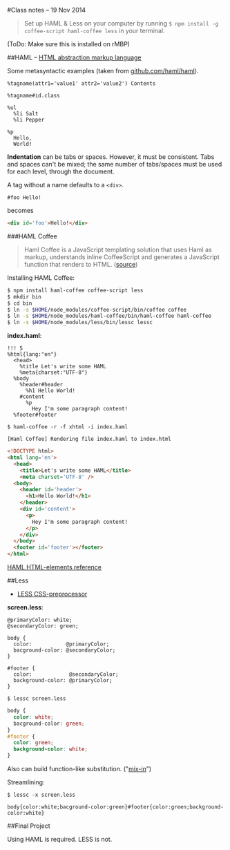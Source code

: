 #Class notes &ndash; 19 Nov 2014

>Set up HAML & Less on your computer by running `$ npm install -g coffee-script haml-coffee less` in your terminal.

(ToDo: Make sure this is installed on rMBP)

##HAML &ndash; [HTML abstraction markup language](http://haml.info/)

Some metasyntactic examples (taken from [github.com/haml/haml](https://github.com/haml/haml)).

```Haml
%tagname(attr1='value1' attr2='value2') Contents

%tagname#id.class

%ul
  %li Salt
  %li Pepper

%p
  Hello,
  World!
```

**Indentation** can be tabs or spaces. However, it must be consistent. Tabs and spaces can't be mixed; the same number of tabs/spaces must be used for each level, through the document.

A tag without a name defaults to a `<div>`.

```Haml
#foo Hello!
```

becomes

```html
<div id='foo'>Hello!</div>
```

###HAML Coffee

>Haml Coffee is a JavaScript templating solution that uses Haml as markup, understands inline CoffeeScript and generates a JavaScript function that renders to HTML.  ([source](https://github.com/netzpirat/haml-coffee/blob/master/README.md))

Installing HAML Coffee:

```sh
$ npm install haml-coffee coffee-script less
$ mkdir bin
$ cd bin
$ ln -s $HOME/node_modules/coffee-script/bin/coffee coffee
$ ln -s $HOME/node_modules/haml-coffee/bin/haml-coffee haml-coffee
$ ln -s $HOME/node_modules/less/bin/lessc lessc
```

**index.haml**:
```Haml
!!! 5
%html{lang:"en"}
  <head>
    %title Let's write some HAML
    %meta{charset:"UTF-8"}
  %body
    %header#header
      %h1 Hello World!
    #content
      %p
        Hey I'm some paragraph content!
  %footer#footer
```

`$ haml-coffee -r -f xhtml -i index.haml`

`[Haml Coffee] Rendering file index.haml to index.html`

```HTML
<!DOCTYPE html>
<html lang='en'>
  <head>
    <title>Let's write some HAML</title>
    <meta charset='UTF-8' />
  <body>
    <header id='header'>
      <h1>Hello World!</h1>
    </header>
    <div id='content'>
      <p>
        Hey I'm some paragraph content!
      </p>
    </div>
  </body>
  <footer id='footer'></footer>
</html> 
```

[HAML HTML-elements reference](http://haml.info/docs/yardoc/file.REFERENCE.html#html_elements)

##Less

* [LESS CSS-preprocessor](http://lesscss.org/#)

**screen.less**:
```less
@primaryColor: white;
@secondaryColor: green;

body {
  color:           @primaryColor;
  bacground-color: @secondaryColor;
}

#footer {
  color:            @secondaryColor;
  background-color: @primaryColor;
}
```

`$ lessc screen.less`

```CSS
body {
  color: white;
  bacground-color: green;
}
#footer {
  color: green;
  background-color: white;
}
```

Also can build function-like substitution. ("[mix-in](http://lesscss.org/features/#mixins-feature)")

Streamlining:

`$ lessc -x screen.less`

`body{color:white;bacground-color:green}#footer{color:green;background-color:white}`

##Final Project

Using HAML is required.  LESS is not.



